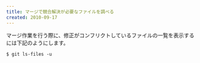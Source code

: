 ```yaml
---
title: マージで競合解決が必要なファイルを調べる
created: 2010-09-17
---
```


マージ作業を行う際に、修正がコンフリクトしているファイルの一覧を表示するには下記のようにします。

~~~
$ git ls-files -u
~~~

